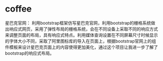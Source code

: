 # coffee
星巴克官网：
利用bootstrap框架仿写星巴克官网，利用bootstrap的栅格系统做出响应式网页，采用了弹性布局的栅格系统，会在不同设备上采取不同的响应方式来调整页面的布局，具有响应式特点。利用媒体查询设置在不同屏幕尺寸时候显示的字体大小不同，采取了阿里图标库的导入在页面上，根据bootstrap官网上的组件模板来设计星巴克页面上的内容使得更加美化，通过这个项目让我进一步了解了bootstrap的响应式布局。
